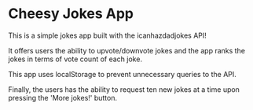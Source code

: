 <!-- TITLE/ -->
<h1>Cheesy Jokes App</h1>
<!-- /TITLE -->

<!-- DESCRIPTION/ -->
This is a simple jokes app built with the icanhazdadjokes API! 

It offers users the ability to upvote/downvote jokes and the app ranks the jokes in terms of vote count of each joke. 

This app uses localStorage to prevent unnecessary queries to the API. 

Finally, the users has the ability to request ten new jokes at a time upon pressing the 'More jokes!' button.
<!-- /DESCRIPTION -->